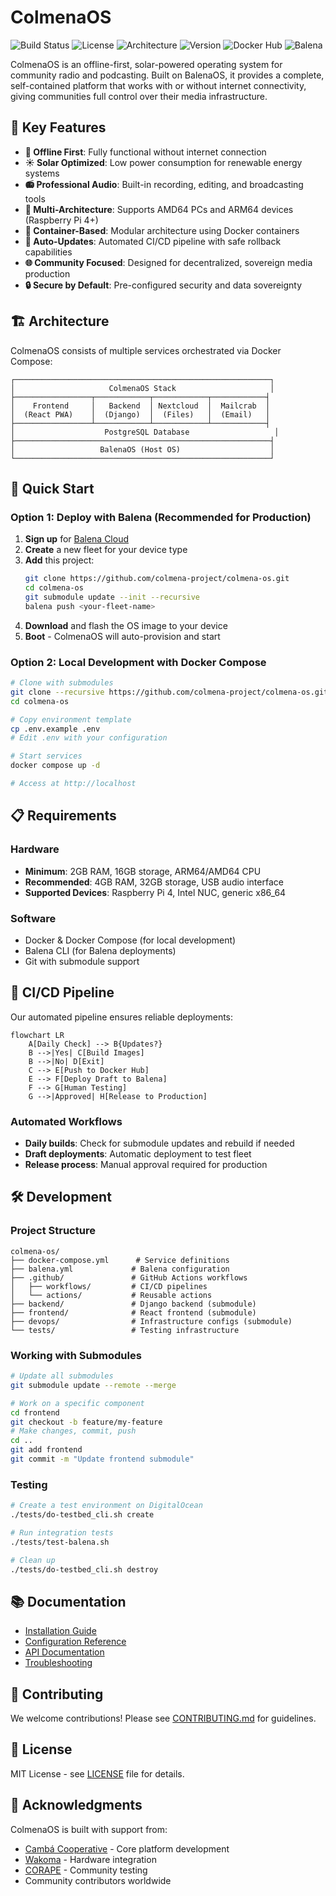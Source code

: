 # ColmenaOS

![Build Status](https://img.shields.io/badge/build-passing-brightgreen)
![License](https://img.shields.io/badge/license-MIT-blue)
![Architecture](https://img.shields.io/badge/arch-amd64%20%7C%20arm64-success)
![Version](https://img.shields.io/badge/version-1.2.0-blue)
![Docker Hub](https://img.shields.io/badge/docker-hub-ready-blue)
![Balena](https://img.shields.io/badge/balena-compatible-orange)

ColmenaOS is an offline-first, solar-powered operating system for community radio and podcasting. Built on BalenaOS, it provides a complete, self-contained platform that works with or without internet connectivity, giving communities full control over their media infrastructure.

## 🌟 Key Features

- **🔌 Offline First**: Fully functional without internet connection
- **☀️ Solar Optimized**: Low power consumption for renewable energy systems
- **📻 Professional Audio**: Built-in recording, editing, and broadcasting tools
- **🔧 Multi-Architecture**: Supports AMD64 PCs and ARM64 devices (Raspberry Pi 4+)
- **🐳 Container-Based**: Modular architecture using Docker containers
- **🚀 Auto-Updates**: Automated CI/CD pipeline with safe rollback capabilities
- **🌐 Community Focused**: Designed for decentralized, sovereign media production
- **🔒 Secure by Default**: Pre-configured security and data sovereignty

## 🏗️ Architecture

ColmenaOS consists of multiple services orchestrated via Docker Compose:

```
┌─────────────────────────────────────────────────────────┐
│                     ColmenaOS Stack                     │
├─────────────────┬────────────┬────────────┬────────────┤
│    Frontend     │   Backend  │ Nextcloud  │  Mailcrab  │
│  (React PWA)    │  (Django)  │  (Files)   │  (Email)   │
├─────────────────┴────────────┴────────────┴────────────┤
│                    PostgreSQL Database                   │
├─────────────────────────────────────────────────────────┤
│                   BalenaOS (Host OS)                    │
└─────────────────────────────────────────────────────────┘
```

## 🚀 Quick Start

### Option 1: Deploy with Balena (Recommended for Production)

1. **Sign up** for [Balena Cloud](https://dashboard.balena-cloud.com/signup)
2. **Create** a new fleet for your device type
3. **Add** this project:
   ```bash
   git clone https://github.com/colmena-project/colmena-os.git
   cd colmena-os
   git submodule update --init --recursive
   balena push <your-fleet-name>
   ```
4. **Download** and flash the OS image to your device
5. **Boot** - ColmenaOS will auto-provision and start

### Option 2: Local Development with Docker Compose

```bash
# Clone with submodules
git clone --recursive https://github.com/colmena-project/colmena-os.git
cd colmena-os

# Copy environment template
cp .env.example .env
# Edit .env with your configuration

# Start services
docker compose up -d

# Access at http://localhost
```

## 📋 Requirements

### Hardware
- **Minimum**: 2GB RAM, 16GB storage, ARM64/AMD64 CPU
- **Recommended**: 4GB RAM, 32GB storage, USB audio interface
- **Supported Devices**: Raspberry Pi 4, Intel NUC, generic x86_64

### Software
- Docker & Docker Compose (for local development)
- Balena CLI (for Balena deployments)
- Git with submodule support

## 🔄 CI/CD Pipeline

Our automated pipeline ensures reliable deployments:

```mermaid
flowchart LR
    A[Daily Check] --> B{Updates?}
    B -->|Yes| C[Build Images]
    B -->|No| D[Exit]
    C --> E[Push to Docker Hub]
    E --> F[Deploy Draft to Balena]
    F --> G[Human Testing]
    G -->|Approved| H[Release to Production]
```

### Automated Workflows
- **Daily builds**: Check for submodule updates and rebuild if needed
- **Draft deployments**: Automatic deployment to test fleet
- **Release process**: Manual approval required for production

## 🛠️ Development

### Project Structure
```
colmena-os/
├── docker-compose.yml      # Service definitions
├── balena.yml             # Balena configuration
├── .github/               # GitHub Actions workflows
│   ├── workflows/         # CI/CD pipelines
│   └── actions/           # Reusable actions
├── backend/               # Django backend (submodule)
├── frontend/              # React frontend (submodule)
├── devops/                # Infrastructure configs (submodule)
└── tests/                 # Testing infrastructure
```

### Working with Submodules
```bash
# Update all submodules
git submodule update --remote --merge

# Work on a specific component
cd frontend
git checkout -b feature/my-feature
# Make changes, commit, push
cd ..
git add frontend
git commit -m "Update frontend submodule"
```

### Testing
```bash
# Create a test environment on DigitalOcean
./tests/do-testbed_cli.sh create

# Run integration tests
./tests/test-balena.sh

# Clean up
./tests/do-testbed_cli.sh destroy
```

## 📚 Documentation

- [Installation Guide](https://docs.colmena.coop/installation/)
- [Configuration Reference](https://docs.colmena.coop/configuration/)
- [API Documentation](https://docs.colmena.coop/api/)
- [Troubleshooting](https://docs.colmena.coop/troubleshooting/)

## 🤝 Contributing

We welcome contributions! Please see [CONTRIBUTING.md](CONTRIBUTING.md) for guidelines.

## 📄 License

MIT License - see [LICENSE](LICENSE) file for details.

## 🙏 Acknowledgments

ColmenaOS is built with support from:
- [Cambá Cooperative](https://camba.coop) - Core platform development
- [Wakoma](https://wakoma.co) - Hardware integration
- [CORAPE](https://corape.org.ec/) - Community testing
- Community contributors worldwide
